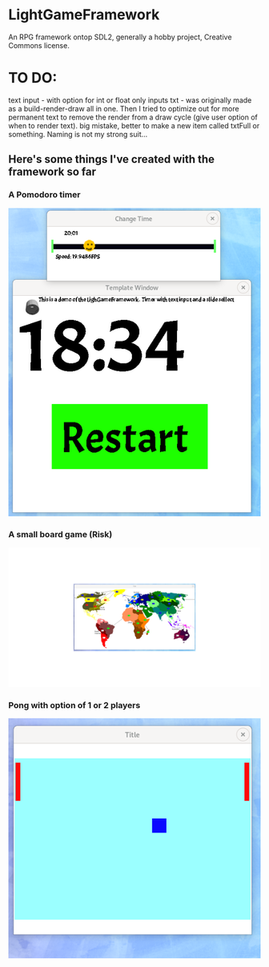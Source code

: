 # LightGameFramework
An RPG framework ontop SDL2, generally a hobby project, Creative Commons license.

# TO DO:
text input - with option for int or float only inputs
txt - was originally made as a build-render-draw all in one. Then I tried to optimize out for more permanent text to remove the render from a draw cycle (give user option of when to render text). big mistake, better to make a new item called txtFull or something. Naming is not my strong suit...


## Here's some things I've created with the framework so far
### A Pomodoro timer
![](./demo/SDLClockDemo.png)
### A small board game (Risk)
![](./demo/riskDemo.png)
### Pong with option of 1 or 2 players
![](./demo/pong2PlayerDemo.png)
